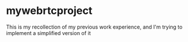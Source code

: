 # mywebrtcproject
This is my recollection of my previous work experience, and I'm trying to implement a simplified version of it
